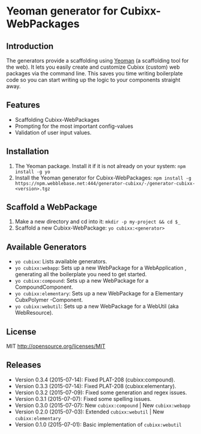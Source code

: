 # Yeoman generator for Cubixx-WebPackages


## Introduction
The generators provide a scaffolding using [Yeoman](http://yeoman.io) (a scaffolding tool for the web). 
It lets you easily create and customize Cubixx (custom) web packages via the command line. This saves you time writing boilerplate code so you can start writing up the logic to your components straight away.

## Features
* Scaffolding Cubixx-WebPackages
* Prompting for the most important config-values
* Validation of user input values.


## Installation

1. The Yeoman package. Install it if it is not already on your system: `npm install -g yo`
2. Install the Yeoman generator for Cubixx-WebPackages: `npm install -g https://npm.webblebase.net:444/generator-cubixx/-/generator-cubixx-<version>.tgz`

## Scaffold a WebPackage

1. Make a new directory and cd into it: `mkdir -p my-project && cd $_`
2. Scaffold a new Cubixx-WebPackage: `yo cubixx:<generator>`

## Available Generators
* `yo cubixx`: Lists available generators.
* `yo cubixx:webapp`: Sets up a new WebPackage for a WebApplication , generating all the boilerplate you need to get started.
* `yo cubixx:compound`: Sets up a new WebPackage for a CompoundComponent.
* `yo cubixx:elementary`: Sets up a new WebPackage for a Elementary CubxPolymer -Component.
* `yo cubixx:webutil`: Sets up a new WebPackage for a WebUtil (aka WebResource).

## License
MIT <http://opensource.org/licenses/MIT>

## Releases
* Version 0.3.4 (2015-07-14): Fixed PLAT-208 (cubixx:compound).
* Version 0.3.3 (2015-07-14): Fixed PLAT-208 (cubixx:elementary).
* Version 0.3.2 (2015-07-09): Fixed some generation and regex issues.
* Version 0.3.1 (2015-07-07): Fixed some spelling issues.
* Version 0.3.0 (2015-07-07): New `cubixx:compound` | New `cubixx:webapp`
* Version 0.2.0 (2015-07-03): Extended `cubixx:webutil` | New `cubixx:elementary`
* Version 0.1.0 (2015-07-01): Basic implementation of `cubixx:webutil`